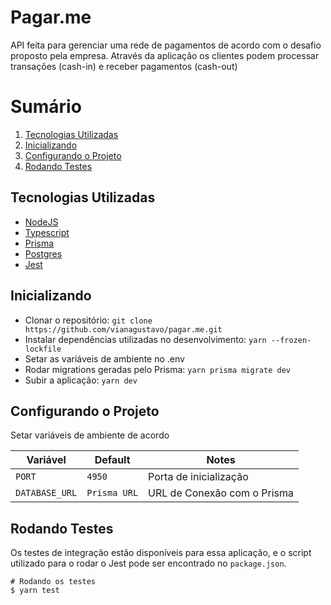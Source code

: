 # Pagar.me

API feita para gerenciar uma rede de pagamentos de acordo com o desafio proposto pela empresa. Através da aplicação os clientes podem processar transações (cash-in) e receber pagamentos (cash-out)


# Sumário
1. <a href="#Tecnologias utilizadas">Tecnologias Utilizadas</a>
2. <a href="#Inicializando">Inicializando</a>
3. <a href="#Configurando o Projeto">Configurando o Projeto</a>
4. <a href="#Rodando Testes">Rodando Testes</a>


## Tecnologias Utilizadas

- [NodeJS](https://nodejs.org/)
- [Typescript](https://www.typescriptlang.org/)
- [Prisma](https://www.prisma.io/)
- [Postgres](https://www.postgresql.org/)
- [Jest](https://jestjs.io/)

## Inicializando

- Clonar o repositório: `git clone https://github.com/vianagustavo/pagar.me.git`
- Instalar dependências utilizadas no desenvolvimento: `yarn --frozen-lockfile`
- Setar as variáveis de ambiente no .env
- Rodar migrations geradas pelo Prisma: `yarn prisma migrate dev`
- Subir a aplicação: `yarn dev`

## Configurando o Projeto

Setar variáveis de ambiente de acordo

|     Variável    |      Default     |             Notes              |
| --------------- | ---------------- | ------------------------------ |
|     `PORT`      |      `4950`      |     Porta de inicialização     |
|  `DATABASE_URL` |    `Prisma URL`  | URL de Conexão com o Prisma    |


## Rodando Testes

Os testes de integração estão disponíveis para essa aplicação, e o script utilizado para o rodar o Jest pode ser encontrado no `package.json`.

```
# Rodando os testes
$ yarn test

```